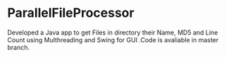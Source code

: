 # ParallelFileProcessor
Developed a Java app to get Files in directory their Name, MD5 and Line Count using Multhreading and Swing for GUI
.Code is avaliable in master branch.
